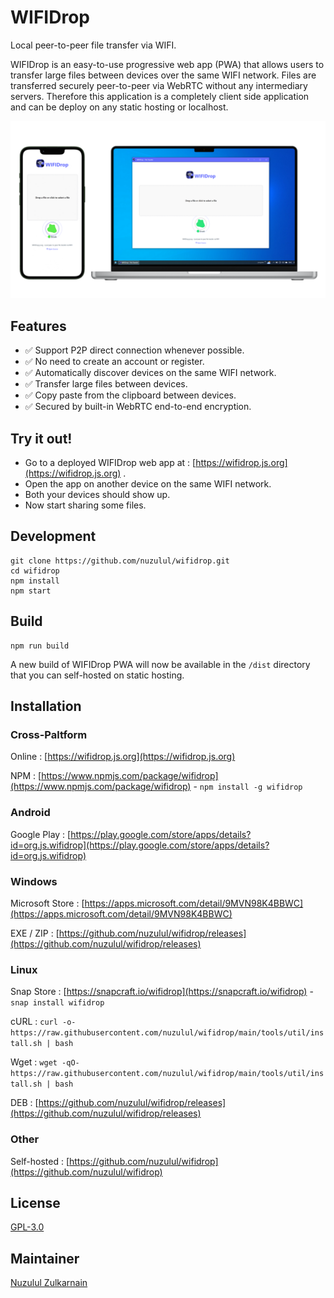 # WIFIDrop

Local peer-to-peer file transfer via WIFI.

WIFIDrop is an easy-to-use progressive web app (PWA) that allows users to transfer large files between devices over the same WIFI network. Files are transferred securely peer-to-peer via WebRTC without any intermediary servers. Therefore this application is a completely client side application and can be deploy on any static hosting or localhost.

![WIFIDrop](screenshot.png)

## Features

* ✅ Support P2P direct connection whenever possible.
* ✅ No need to create an account or register.
* ✅ Automatically discover devices on the same WIFI network.
* ✅ Transfer large files between devices.
* ✅ Copy paste from the clipboard between devices.
* ✅ Secured by built-in WebRTC end-to-end encryption.

## Try it out!

* Go to a deployed WIFIDrop web app at : [https://wifidrop.js.org](https://wifidrop.js.org) .
* Open the app on another device on the same WIFI network.
* Both your devices should show up.
* Now start sharing some files.

## Development

```
git clone https://github.com/nuzulul/wifidrop.git
cd wifidrop
npm install
npm start
```

## Build

```
npm run build
```

A new build of WIFIDrop PWA will now be available in the `/dist` directory that you can self-hosted on static hosting.

## Installation

### Cross-Paltform

Online : [https://wifidrop.js.org](https://wifidrop.js.org)

NPM : [https://www.npmjs.com/package/wifidrop](https://www.npmjs.com/package/wifidrop) - `npm install -g wifidrop`

### Android

Google Play : [https://play.google.com/store/apps/details?id=org.js.wifidrop](https://play.google.com/store/apps/details?id=org.js.wifidrop)

### Windows

Microsoft Store : [https://apps.microsoft.com/detail/9MVN98K4BBWC](https://apps.microsoft.com/detail/9MVN98K4BBWC)

EXE / ZIP : [https://github.com/nuzulul/wifidrop/releases](https://github.com/nuzulul/wifidrop/releases)

### Linux

Snap Store : [https://snapcraft.io/wifidrop](https://snapcraft.io/wifidrop) - `snap install wifidrop`

cURL : `curl -o- https://raw.githubusercontent.com/nuzulul/wifidrop/main/tools/util/install.sh | bash`

Wget : `wget -qO- https://raw.githubusercontent.com/nuzulul/wifidrop/main/tools/util/install.sh | bash`

DEB : [https://github.com/nuzulul/wifidrop/releases](https://github.com/nuzulul/wifidrop/releases)

### Other

Self-hosted : [https://github.com/nuzulul/wifidrop](https://github.com/nuzulul/wifidrop)

## License

[GPL-3.0](https://github.com/nuzulul/wifidrop/blob/main/LICENSE)

## Maintainer

[Nuzulul Zulkarnain](https://github.com/nuzulul)